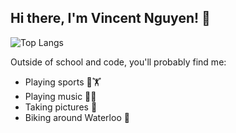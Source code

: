 ## Hi there, I'm Vincent Nguyen! 👋
![Top Langs](https://github-readme-stats.vercel.app/api/top-langs/?username=vinny-nguyen&layout=compact&theme=calm&show_icons=true&bg_color=00000000)

Outside of school and code, you'll probably find me:
- Playing sports 🏉🏋️
- Playing music 🎹🎸
- Taking pictures 📸
- Biking around Waterloo 🚵
<!--
**vinny-nguyen/vinny-nguyen** is a ✨ _special_ ✨ repository because its `README.md` (this file) appears on your GitHub profile.

Here are some ideas to get you started:

- 🔭 I’m currently working on ...
- 🌱 I’m currently learning ...
- 👯 I’m looking to collaborate on ...
- 🤔 I’m looking for help with ...
- 💬 Ask me about ...
- 📫 How to reach me: ...
- 😄 Pronouns: ...
- ⚡ Fun fact: ...
-->
